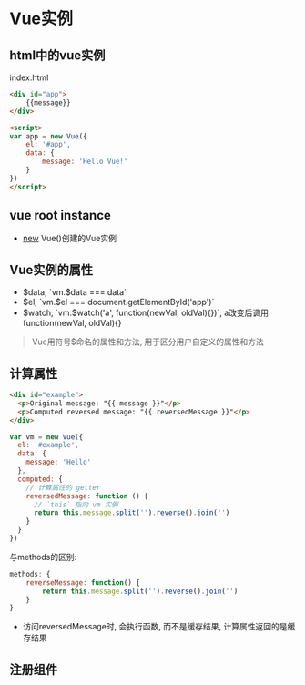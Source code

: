 # Vue实例

## html中的vue实例

index.html

```html
<div id="app">
    {{message}}
</div>

<script>
var app = new Vue({
    el: '#app',
    data: {
        message: 'Hello Vue!'
    }
})
</script>
```

## vue root instance

- [new](javascript-operator-new.md) Vue()创建的Vue实例

## Vue实例的属性

- $data, `vm.$data === data`
- $el, `vm.$el === document.getElementById('app')`
- $watch, `vm.$watch('a', function(newVal, oldVal){})`, a改变后调用function(newVal, oldVal){}

> Vue用符号$命名的属性和方法, 用于区分用户自定义的属性和方法

## 计算属性

```html
<div id="example">
  <p>Original message: "{{ message }}"</p>
  <p>Computed reversed message: "{{ reversedMessage }}"</p>
</div>
```

```js
var vm = new Vue({
  el: '#example',
  data: {
    message: 'Hello'
  },
  computed: {
    // 计算属性的 getter
    reversedMessage: function () {
      // `this` 指向 vm 实例
      return this.message.split('').reverse().join('')
    }
  }
})
```

与methods的区别:

```js
methods: {
    reverseMessage: function() {
        return this.message.split('').reverse().join('')
    }
}
```

- 访问reversedMessage时, 会执行函数, 而不是缓存结果, 计算属性返回的是缓存结果

## 注册组件


